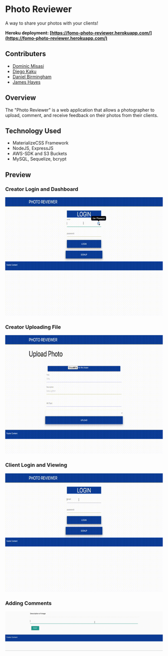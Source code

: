 # Photo Reviewer

A way to share your photos with your clients!

<b>Heroku deployment: [https://fomo-photo-reviewer.herokuapp.com/](https://fomo-photo-reviewer.herokuapp.com/)</b>

## Contributers

- [Dominic Misasi](https://www.github.com/meshtatsuo)
- [Diego Kaku](https://www.github.com/kakudiego)
- [Daniel Birmingham](https://www.github.com/Prolix19)
- [James Hayes](https://www.github.com/hayez23)

## Overview

The "Photo Reviewer" is a web application that allows a photographer to upload, comment, and receive feedback on their photos from their clients.

## Technology Used

- MaterializeCSS Framework
- NodeJS, ExpressJS
- AWS-SDK and S3 Buckets
- MySQL, Sequelize, bcrypt

## Preview

### Creator Login and Dashboard

![Creator_Login](/_RepoResources/README/creator-login.gif)

### Creator Uploading File

![Creator_Upload](/_RepoResources/README/creator-upload.gif)

### Client Login and Viewing

![Client_Login_And_View](/_RepoResources/README/client-login.gif)

### Adding Comments

![adding_comments](/_RepoResources/README/comment-adding.gif)
